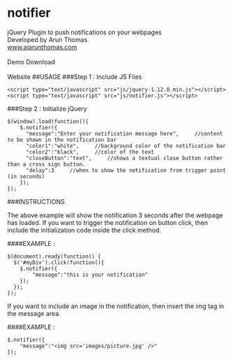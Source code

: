 # notifier
jQuery Plugin to push notifications on your webpages
<br>
Developed by Arun Thomas
<br>
www.ajarunthomas.com
<br>
<br>
<a href="http://www.ajarunthomas.com/jquery/notifier/demo/" target="_blank" style="text-decoration:none">Demo</a>
<a download href="http://www.ajarunthomas.com/files/notifier.js" target="_blank" style="text-decoration:none">Download</a>
<br><br>
<a href="http://www.ajarunthomas.com/jquery/notifier/" target="_blank" style="text-decoration:none">Website</a>
##USAGE
###Step 1 : Include JS Files
```
<script type="text/javascript" src="js/jquery-1.12.0.min.js"></script>
<script type="text/javascript" src="js/notifier.js"></script>
```
###Step 2 : Initialize jQuery
```
$(window).load(function(){	
	$.notifier({	
	  "message":"Enter your notification message here",  	//content to be shown in the notification bar
	  "color1":"white",  	//background color of the notification bar	
	  "color2":"black",  	//color of the text	
	  "closeButton":"text",  	//shows a textual close button rather than a cross sign button.	
	  "delay":3  	//when to show the notification from trigger point (in seconds)	
	});	
});
```
###INSTRUCTIONS

The above example will show the notification 3 seconds after the webpage has loaded. If you want to trigger the notification on button click, then include the initialization code inside the click method. 

####EXAMPLE : 
```
$(document).ready(function() {	
  $('#myDiv').click(function(){	
    $.notifier({	
    	"message":"this is your notification"
  	});	
  });	
});
```

If you want to include an image in the notification, then insert the img tag in the message area.

####EXAMPLE : 
```
$.notifier({	
  	"message":"<img src='images/picture.jpg' />"
});	
```
